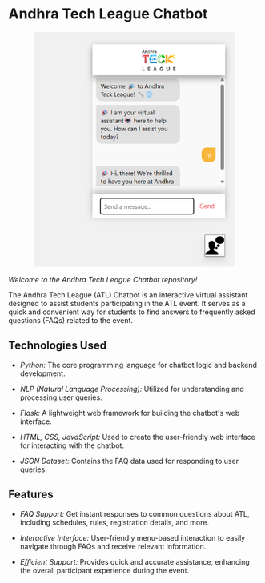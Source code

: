 # Andhra Tech League Chatbot

<p align="center">
  <img src="ATL%20view.png" alt="Chatbot View" width="400" height="470">
</p>

*Welcome to the Andhra Tech League Chatbot repository!*

The Andhra Tech League (ATL) Chatbot is an interactive virtual assistant designed to assist students participating in the ATL event. It serves as a quick and convenient way for students to find answers to frequently asked questions (FAQs) related to the event.

## Technologies Used

- *Python:* The core programming language for chatbot logic and backend development.

- *NLP (Natural Language Processing):* Utilized for understanding and processing user queries.

- *Flask:* A lightweight web framework for building the chatbot's web interface.

- *HTML, CSS, JavaScript:* Used to create the user-friendly web interface for interacting with the chatbot.

- *JSON Dataset:* Contains the FAQ data used for responding to user queries.

## Features

- *FAQ Support:* Get instant responses to common questions about ATL, including schedules, rules, registration details, and more.

- *Interactive Interface:* User-friendly menu-based interaction to easily navigate through FAQs and receive relevant information.

- *Efficient Support:* Provides quick and accurate assistance, enhancing the overall participant experience during the event.



